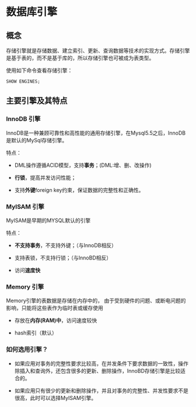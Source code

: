 # 数据库引擎

## 概念

存储引擎就是存储数据、建立索引、更新、查询数据等技术的实现方式。存储引擎是基于表的，而不是基于库的，所以存储引擎也可被成为表类型。

使用如下命令查看存储引擎：

    SHOW ENGINES;

## 主要引擎及其特点

### InnoDB 引擎

InnoDB是一种兼顾可靠性和高性能的通用存储引擎，在Mysql5.5之后，InnoDB是默认的MySql存储引擎。

特点：

- DML操作遵循ACID模型，支持**事务**；(DML:增、删、改操作)

- **行锁**，提高并发访问性能；

- 支持**外键**foreign key约束，保证数据的完整性和正确性。

### MyISAM 引擎

MyISAM是早期的MYSQL默认的引擎

特点：

- **不支持事务**，不支持外键；（与InnoDB相反）

- 支持表锁，不支持行锁；（与InnoBD相反）

- 访问**速度快**

### Memory 引擎

Memory引擎的表数据是存储在内存中的， 由于受到硬件的问题、或断电问题的影响，只能将这些表作为临时表或缓存使用

- 存放在**内存(RAM)中**，访问速度较快

- hash索引（默认）

### 如何选用引擎？

- 如果应用对事务的完整性要求比较高，在并发条件下要求数据的一致性，操作除插入和查询外，还包含很多的更新、删除操作，InnoBD存储引擎是比较适合的。

- 如果应用只有很少的更新和删除操作，并且对事务的完整性、并发性要求不是很高，此时可以选择MyISAM引擎。
